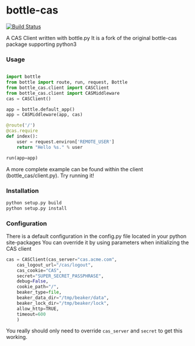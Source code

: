 bottle-cas
==========

[![Build Status](https://travis-ci.org/Kellel/bottle-cas.svg?branch=master)](https://travis-ci.org/Kellel/bottle-cas)

A CAS Client written with bottle.py
It is a fork of the original bottle-cas package supporting python3

### Usage
```python

import bottle
from bottle import route, run, request, Bottle
from bottle_cas.client import CASClient
from bottle_cas.client import CASMiddleware
cas = CASClient()

app = bottle.default_app()
app = CASMiddleware(app, cas)

@route('/')
@cas.require
def index():
    user = request.environ['REMOTE_USER']
    return "Hello %s." % user

run(app=app)
```
A more complete example can be found within the client (bottle_cas/client.py). Try running it!

### Installation
```bash
python setup.py build
python setup.py install
```
### Configuration
There is a default configuration in the config.py file located in your python site-packages
You can override it by using parameters when initializing the CAS client

```python
cas = CASClient(cas_server="cas.acme.com",
	cas_logout_url="/cas/logout",
	cas_cookie="CAS",
	secret="SUPER_SECRET_PASSPHRASE",
	debug=False,
	cookie_path="/",
	beaker_type=file,
	beaker_data_dir="/tmp/beaker/data",
	beaker_lock_dir="/tmp/beaker/lock",
	allow_http=TRUE,
	timeout=600
	)
```

You really should only need to override `cas_server` and `secret` to get this working.




